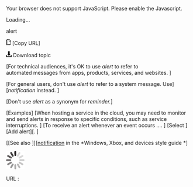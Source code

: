 Your browser does not support JavaScript. Please enable the Javascript.

Loading...

alert

![Copy URL](alert_files/Copy.png) [Copy URL]

![Download](alert_files/Download.png)
Download topic

[For technical audiences, it's OK to use *alert* to refer to automated messages from apps, products, services, and websites. ]

[For general users, don't use *alert* to refer to a system message. Use] [*notification* instead. ]

[Don't use *alert* as a synonym for *reminder.*]

[Examples]
[When hosting a service in the cloud, you may need to monitor and send alerts in response to specific conditions, such as service interruptions. ]
[To receive an alert whenever an event occurs .... ]
[Select ][Add alert][. ]

[[See also ][](https://worldready.cloudapp.net/Styleguide/Read?id=2700&topicid=35399)][[notification](https://worldready.cloudapp.net/Styleguide/Read?id=2547&topicid=16439) in the *Windows, Xbox, and devices style guide *]

![In progress](alert_files/activity-large.gif)

URL :


